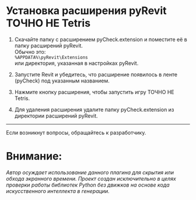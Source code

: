 # Установка расширения pyRevit ТОЧНО НЕ Tetris

1. Скачайте папку с расширением pyCheck.extension и поместите её в папку расширений pyRevit.  
   Обычно это:  
   `%APPDATA%\pyRevit\Extensions`  
   или директория, указанная в настройках pyRevit.


2. Запустите Revit и убедитесь, что расширение появилось в ленте (pyCheck) под указанным названием.

3. Нажмите кнопку расширения, чтобы запустить игру ТОЧНО НЕ Tetris.

4. Для удаления расширения удалите папку pyCheck.extension из директории расширений pyRevit.

---

Если возникнут вопросы, обращайтесь к разработчику.


# **Внимание:**  

_Автор осуждает использование данного плагина для скрытия или обхода экранного времени._
_Проект создан исключительно в целях проверки работы библиотек Python без движков на основе кода искусственного интеллекта в генерации._

